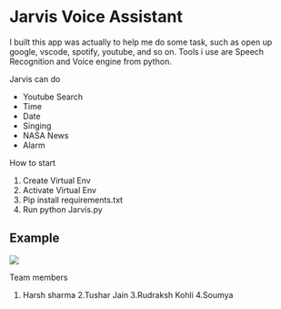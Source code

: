 # Jarvis Voice Assistant

I built this app was actually to help me do some task, such as open up google, vscode, spotify, youtube, and so on. Tools i use are Speech Recognition and Voice engine from python.

Jarvis can do
- Youtube Search
- Time
- Date
- Singing
- NASA News
- Alarm


How to start 
1. Create Virtual Env
2. Activate Virtual Env
3. Pip install requirements.txt
4. Run python Jarvis.py

## Example

<img src="asset/jarvis.png">

Team members 
1. Harsh sharma 
2.Tushar Jain
3.Rudraksh Kohli
4.Soumya
